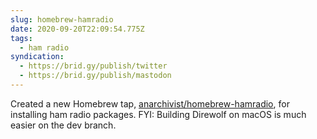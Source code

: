 ```yaml
---
slug: homebrew-hamradio
date: 2020-09-20T22:09:54.775Z
tags:
  - ham radio
syndication:
  - https://brid.gy/publish/twitter
  - https://brid.gy/publish/mastodon
---
```

Created a new Homebrew tap, [anarchivist/homebrew-hamradio](https://github.com/anarchivist/homebrew-hamradio), for installing ham radio packages. FYI: Building Direwolf on macOS is much easier on the dev branch.